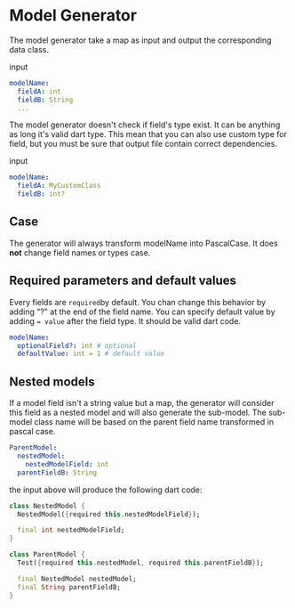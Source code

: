 # Model Generator

The model generator take a map as input and output the corresponding data class.

input
```yaml
modelName:
  fieldA: int
  fieldB: String
  ...
```

The model generator doesn't check if field's type exist. It can be anything as long it's valid dart type. This mean that you can also use custom type for field, but you must be sure that  output file contain correct dependencies.

input
```yaml
modelName:
  fieldA: MyCustomClass
  fieldB: int?
```

## Case
The generator will always transform modelName into PascalCase. It does **not** change field names or types case.

## Required parameters and default values
Every fields are `required`by default. You chan change this behavior by adding "?" at the end of the field name.
You can specify default value by adding `= value` after the field type. It should be valid dart code.
```yaml
modelName:
  optionalField?: int # optional
  defaultValue: int = 1 # default value
```

## Nested models
If a model field isn't a string value but a map, the generator will consider this field as a nested model and will also generate the sub-model.
The sub-model class name will be based on the parent field name transformed in pascal case.

```yaml
ParentModel:
  nestedModel:
    nestedModelField: int
  parentFieldB: String
```
the input above will produce the following dart code:

```dart
class NestedModel {
  NestedModel({required this.nestedModelField});

  final int nestedModelField;
}

class ParentModel {
  Test({required this.nestedModel, required this.parentFieldB});

  final NestedModel nestedModel;
  final String parentFieldB;
}
```

